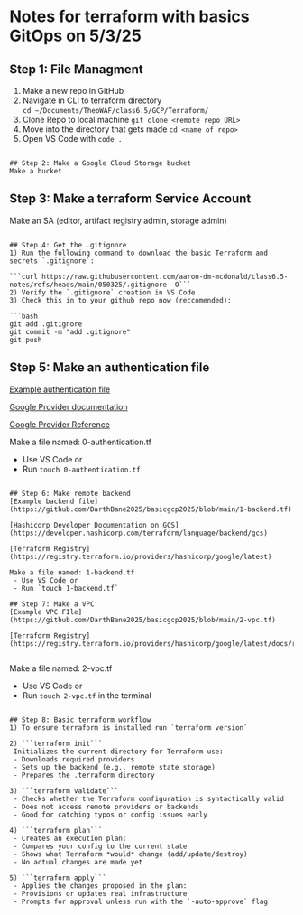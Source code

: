 # Notes for terraform with basics GitOps on 5/3/25

## Step 1: File Managment 
1) Make a new repo in GitHub
2) Navigate in CLI to terraform directory  
```cd ~/Documents/TheoWAF/class6.5/GCP/Terraform/```
3) Clone Repo to local machine
```git clone <remote repo URL>```
4) Move into the directory that gets made
```cd <name of repo>```
5) Open VS Code with
```code .```

```

## Step 2: Make a Google Cloud Storage bucket
Make a bucket

```

## Step 3: Make a terraform Service Account
Make an SA (editor, artifact registry admin, storage admin)

```

## Step 4: Get the .gitignore
1) Run the following command to download the basic Terraform and secrets `.gitignore`:

```curl https://raw.githubusercontent.com/aaron-dm-mcdonald/class6.5-notes/refs/heads/main/050325/.gitignore -O```
2) Verify the `.gitignore` creation in VS Code
3) Check this in to your github repo now (reccomended):

```bash
git add .gitignore
git commit -m "add .gitignore"
git push
```



## Step 5: Make an authentication file

[Example authentication file](https://github.com/DarthBane2025/basicgcp2025/blob/main/0-authentication.tf)

[Google Provider documentation](https://registry.terraform.io/providers/hashicorp/google/latest)

[Google Provider Reference](https://registry.terraform.io/providers/hashicorp/google/latest/docs/guides/provider_reference)

Make a file named: 0-authentication.tf
 - Use VS Code or
 - Run `touch 0-authentication.tf`

 
```

## Step 6: Make remote backend 
[Example backend file](https://github.com/DarthBane2025/basicgcp2025/blob/main/1-backend.tf)

[Hashicorp Developer Documentation on GCS](https://developer.hashicorp.com/terraform/language/backend/gcs)

[Terraform Registry](https://registry.terraform.io/providers/hashicorp/google/latest)

Make a file named: 1-backend.tf
 - Use VS Code or
 - Run `touch 1-backend.tf`

## Step 7: Make a VPC 
[Example VPC FIle](https://github.com/DarthBane2025/basicgcp2025/blob/main/2-vpc.tf)

[Terraform Registry](https://registry.terraform.io/providers/hashicorp/google/latest/docs/resources/compute_network)


```

Make a file named: 2-vpc.tf
 - Use VS Code or
 - Run `touch 2-vpc.tf` in the terminal

 
```

## Step 8: Basic terraform workflow
1) To ensure terraform is installed run `terraform version`

2) ```terraform init```  
 Initializes the current directory for Terraform use:
 - Downloads required providers
 - Sets up the backend (e.g., remote state storage)
 - Prepares the .terraform directory

3) ```terraform validate```     
 - Checks whether the Terraform configuration is syntactically valid
 - Does not access remote providers or backends
 - Good for catching typos or config issues early

4) ```terraform plan```         
 - Creates an execution plan:
 - Compares your config to the current state
 - Shows what Terraform *would* change (add/update/destroy)
 - No actual changes are made yet

5) ```terraform apply```        
 - Applies the changes proposed in the plan:
 - Provisions or updates real infrastructure
 - Prompts for approval unless run with the `-auto-approve` flag

```